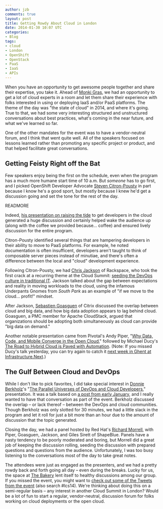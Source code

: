 ```yaml
---
author: jzb
comments: true
layout: post
title: Getting Rowdy About Cloud in London
date: 2014-01-30 10:07 UTC
categories:
- Blog
tags:
- cloud
- London
- OpenShift
- OpenStack
- PaaS
- IaaS
- APIs
---
```


When you have an opportunity to get awesome people together and share their expertise, you take it. Ahead of <a href="http://monkigras.com/">Monki Gras</a>, we had an opportunity to get a lot of cloud experts in a room and let them share their experience with folks interested in using or deploying IaaS and/or PaaS platforms. The theme of the day was "the state of cloud" in 2014, and where it's going. True to that, we had some very interesting structured and unstructured conversations about best practices, what's coming in the near future, and what we've learned so far. 

One of the other mandates for the event was to have a vendor-neutral forum, and I think that went quite well. All of the speakers focused on lessons learned rather than promoting any specific project or product, and that helped facilitate great conversations.

## Getting Feisty Right off the Bat

Few speakers enjoy being the first on the schedule, even when the program has a much more humane start time of 10 a.m. But *someone* has to go first, and I picked OpenShift Developer Advocate <a href="https://twitter.com/thesteve0">Steven Citron-Pousty</a> in part because I know he's a good sport, but mostly because I knew he'd get a discussion going and set the tone for the rest of the day. 

READMORE

Indeed, <a href="http://www.slideshare.net/scitronpousty/london-cloud-summit-2014-raising-the-tide">his presentation on raising the tide</a> to get developers in the cloud generated a huge discussion and certainly helped wake the audience up (along with the coffee we provided because... coffee) and ensured lively discussion for the entire program. 

Citron-Pousty identified several things that are hampering developers in their ability to move to PaaS platforms. For example, he noted documentation is often insufficent, developers aren't taught to think of composable server pieces instead of minutiae, and there's often a difference between the local and "cloud" development experience. 

Following Citron-Pousty, we had <a href="http://twitter.com/chriswiggy">Chris Jackson</a> of Rackspace, who took the first crack at a recurring theme at the Cloud Summit: <a href="http://www.slideshare.net/ChrisJackson11/cloud-forecast-2014-seeding-cloud-cultures">seeding the DevOps culture in traditional IT</a>. Jackson talked about the gap between expectations and reality in moving workloads to the cloud, using the infamous Underpants Gnomes from *South Park* as an example of "if we move to the cloud... profit!" mindset. 

After Jackson, <a href="http://twitter.com/sebgoa">Sebastien Goasguen</a> of Citrix discussed the overlap between cloud and big data, and how big data adoption appears to lag behind cloud. Goasguen, a PMC member for Apache CloudStack, argued that organizations should be adopting both simultaneously as cloud can provide "big data on demand." 

Another notable presentation came from Pivotal's Andy Piper, "<a href="http://www.slideshare.net/andypiper/why-apps-data-and-mobile-converge-in-the-open-cloud">Why Data, Code, and Mobile Converge in the Open Cloud</a>," followed by Michael Ducy's <a href="http://lanyrd.com/2014/lcs2014/sctzyy/">The Road to Hybrid Cloud is Paved with Automation</a>. (Note: If you missed Ducy's talk yesterday, you can try again to catch it <a href="http://lanyrd.com/2014/infranext/">next week in Ghent at Infrastructure.Next</a>.) 

## The Gulf Between Cloud and DevOps

While I don't like to pick favorites, I did take special interest in <a href="http://twitter.com/dberkholz">Donnie Berkholz</a>'s "<a href="http://lanyrd.com/2014/lcs2014/sctzhp/#link-xcxb">The Parallel Universes of DevOps and Cloud Developers</a>," presentation. It was a talk based on <a href="http://redmonk.com/dberkholz/2014/01/08/the-parallel-universes-of-devops-and-cloud-developers/">a post from early January</a>, and I really wanted to have that conversation as part of the event. Berkholz discussed the overlap &ndash; or lack thereof &ndash; between the DevOps and cloud communities. Though Berkholz was only slotted for 30 minutes, we had a little slack in the program and let it roll for just a bit more than an hour due to the amount of discussion that the topic generated. 

Closing the day, we had a panel hosted by Red Hat's <a href="https://twitter.com/EMEACloudGuy">Richard Morrell</a>, with Piper, Goasguen, Jackson, and Giles Sirett of ShapeBlue. Panels have a nasty tendency to be poorly moderated and boring, but Morrell did a great job of keeping the discussion rolling, seeding the discussion with prepared questions and questions from the audience. Unfortunately, I was too busy listening to the conversations most of the day to take great notes. 

The attendees were just as engaged as the presenters, and we had a pretty rowdy back and forth going all day &ndash; even during the breaks. Lucky for us, the space at <a href="http://www.thebakerylondon.com/#!/">The Bakery</a> lent itself to healthy discussions among our group. 
If you missed the event, you might want to <a href="http://storify.com/jzb/london-cloud-summit">check out some of the Tweets from the event</a> (also search #lcs14). We're thinking about doing this on a semi-regular basis &ndash; any interest in another Cloud Summit in London? Would be a lot of fun to start a regular, vendor-neutral, discussion forum for folks working on cloud deployments or the open cloud.
